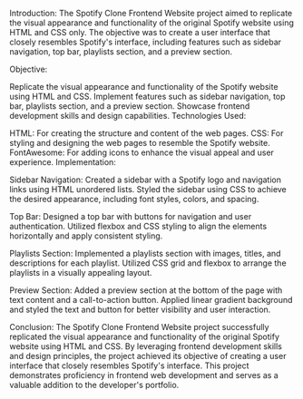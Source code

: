 Introduction:
The Spotify Clone Frontend Website project aimed to replicate the visual appearance and functionality of the original Spotify website using HTML and CSS only. The objective was to create a user interface that closely resembles Spotify's interface, including features such as sidebar navigation, top bar, playlists section, and a preview section.

Objective:

Replicate the visual appearance and functionality of the Spotify website using HTML and CSS.
Implement features such as sidebar navigation, top bar, playlists section, and a preview section.
Showcase frontend development skills and design capabilities.
Technologies Used:

HTML: For creating the structure and content of the web pages.
CSS: For styling and designing the web pages to resemble the Spotify website.
FontAwesome: For adding icons to enhance the visual appeal and user experience.
Implementation:

Sidebar Navigation: Created a sidebar with a Spotify logo and navigation links using HTML unordered lists. Styled the sidebar using CSS to achieve the desired appearance, including font styles, colors, and spacing.

Top Bar: Designed a top bar with buttons for navigation and user authentication. Utilized flexbox and CSS styling to align the elements horizontally and apply consistent styling.

Playlists Section: Implemented a playlists section with images, titles, and descriptions for each playlist. Utilized CSS grid and flexbox to arrange the playlists in a visually appealing layout.

Preview Section: Added a preview section at the bottom of the page with text content and a call-to-action button. Applied linear gradient background and styled the text and button for better visibility and user interaction.

Conclusion:
The Spotify Clone Frontend Website project successfully replicated the visual appearance and functionality of the original Spotify website using HTML and CSS. By leveraging frontend development skills and design principles, the project achieved its objective of creating a user interface that closely resembles Spotify's interface. This project demonstrates proficiency in frontend web development and serves as a valuable addition to the developer's portfolio.




